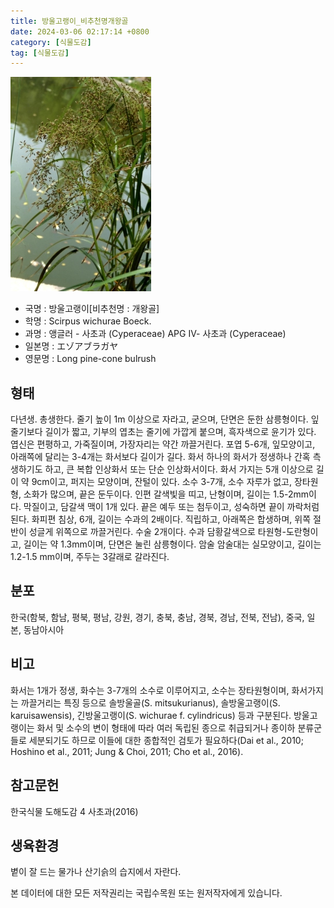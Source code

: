 ```yaml
---
title: 방울고랭이_비추천명개왕골
date: 2024-03-06 02:17:14 +0800
category: [식물도감]
tag: [식물도감]
---
```




![방울고랭이[비추천명 : 개왕골]](/assets/img/fileUpload/plants/basic/Cyperaceae/Scirpus/5511/1_th2.JPG)
- 국명 : 방울고랭이[비추천명 : 개왕골]
- 학명 : Scirpus wichurae Boeck.
- 과명 : 앵글러 - 사초과 (Cyperaceae) APG Ⅳ- 사초과 (Cyperaceae)
- 일본명 : エゾアブラガヤ
- 영문명 : Long pine-cone bulrush


## 형태
다년생. 총생한다. 줄기 높이 1m 이상으로 자라고, 굳으며, 단면은 둔한 삼릉형이다. 잎 줄기보다 길이가 짧고, 기부의 엽초는 줄기에 가깝게 붙으며, 흑자색으로 윤기가 있다. 엽신은 편평하고, 가죽질이며, 가장자리는 약간 까끌거린다. 포엽 5-6개, 잎모양이고, 아래쪽에 달리는 3-4개는 화서보다 길이가 길다. 화서 하나의 화서가 정생하나 간혹 측생하기도 하고, 큰 복합 인상화서 또는 단순 인상화서이다. 화서 가지는 5개 이상으로 길이 약 9cm이고, 퍼지는 모양이며, 잔털이 있다. 소수 3-7개, 소수 자루가 없고, 장타원형, 소화가 많으며, 끝은 둔두이다. 인편 갈색빛을 띠고, 난형이며, 길이는 1.5-2mm이다. 막질이고, 담갈색 맥이 1개 있다. 끝은 예두 또는 첨두이고, 성숙하면 끝이 까락처럼 된다. 화피편 침상, 6개, 길이는 수과의 2배이다. 직립하고, 아래쪽은 합생하며, 위쪽 절반이 성글게 위쪽으로 까끌거린다. 수술 2개이다. 수과 담황갈색으로 타원형-도란형이고, 길이는 약 1.3mm이며, 단면은 눌린 삼릉형이다. 암술 암술대는 실모양이고, 길이는 1.2-1.5 mm이며, 주두는 3갈래로 갈라진다.
## 분포
한국(함북, 함남, 평북, 평남, 강원, 경기, 충북, 충남, 경북, 경남, 전북, 전남), 중국, 일본, 동남아시아
## 비고
화서는 1개가 정생, 화수는 3-7개의 소수로 이루어지고, 소수는 장타원형이며, 화서가지는 까끌거리는 특징 등으로 솔방울골(S. mitsukurianus), 솔방울고랭이(S. karuisawensis), 긴방울고랭이(S. wichurae f. cylindricus) 등과 구분된다. 방울고랭이는 화서 및 소수의 변이 형태에 따라 여러 독립된 종으로 취급되거나 종이하 분류군들로 세분되기도 하므로 이들에 대한 종합적인 검토가 필요하다(Dai et al., 2010; Hoshino et al., 2011; Jung & Choi, 2011; Cho et al., 2016).
## 참고문헌
한국식물 도해도감 4 사초과(2016)
## 생육환경
볕이 잘 드는 물가나 산기슭의 습지에서 자란다.






본 데이터에 대한 모든 저작권리는 국립수목원 또는 원저작자에게 있습니다.
